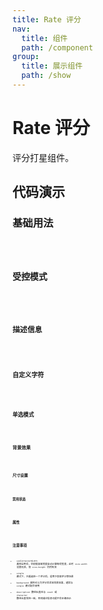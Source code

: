 ```yaml
---
title: Rate 评分
nav:
  title: 组件
  path: /component
group:
  title: 展示组件
  path: /show
---
```


# Rate 评分

评分打星组件。

## 代码演示

### 基础用法
<code src="./__fixtures__/basicUsage.tsx" />

### 受控模式
<code src="./__fixtures__/controlledUsage.tsx" />

### 描述信息
<code src="./__fixtures__/descriptionUsage.tsx" />

### 自定义字符
<code src="./__fixtures__/customCharacterUsage.tsx" />

### 单选模式
<code src="./__fixtures__/singleModeUsage.tsx" />

### 背景效果
<code src="./__fixtures__/backgroundUsage.tsx" />

### 尺寸设置
<code src="./__fixtures__/sizeUsage.tsx" />

### 禁用状态
<code src="./__fixtures__/disabledUsage.tsx" />

## 属性

<API hideTitle src="./Rate.tsx" />

## 注意事项

- `useContainerWidth` 属性启用后，会根据容器宽度自动计算每项宽度，此时 `size.width` 设置无效，但 `size.height` 仍然有效
- `single` 模式下，只能选择一个评分项，适用于表情评分等场景
- `background` 属性可以为评分项添加背景效果，通常与 `single` 模式配合使用
- `description` 数组长度应与 `count` 或 `character` 数组长度保持一致，否则描述信息可能不会正确显示
